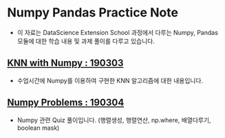 # Numpy Pandas Practice Note
- 이 자료는 DataScience Extension School 과정에서 다루는 Numpy, Pandas 모듈에 대한 학습 내용 및 과제 풀이를 다루고 있습니다.

## [KNN with Numpy : 190303](https://nbviewer.jupyter.org/github/choiic/numpy_pandas/blob/master/01_KNN.ipynb)
- 수업시간에 Numpy를 이용하여 구현한 KNN 알고리즘에 대한 내용입니다.

## [Numpy Problems : 190304](https://nbviewer.jupyter.org/github/choiic/numpy_pandas/blob/master/02_Numpy_Problems.ipynb)
- Numpy 관련 Quiz 풀이입니다. (행렬생성, 행렬연산, np.where, 배열다루기, boolean mask)
